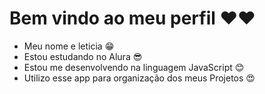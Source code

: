# Bem vindo ao meu perfil  ❤❤

- Meu nome e leticia 😁
- Estou estudando no Alura 😎
- Estou me desenvolvendo na linguagem JavaScript 😊
- Utilizo esse app para organização dos meus Projetos 😍

